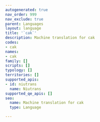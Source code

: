 ```yaml
---
autogenerated: true
nav_order: 999
nav_exclude: true
parent: Languages
layout: language
title: '`cak`'
description: Machine translation for cak
codes:
- cak
names:
- cak
family: []
scripts: []
typology: []
territories: []
supported_apis:
- id: niutrans
  name: Niutrans
supported_qe_apis: []
seo:
  name: Machine translation for cak
  type: Language

---
```


